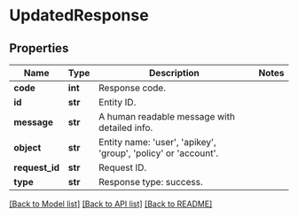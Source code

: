 # UpdatedResponse

## Properties
Name | Type | Description | Notes
------------ | ------------- | ------------- | -------------
**code** | **int** | Response code. | 
**id** | **str** | Entity ID. | 
**message** | **str** | A human readable message with detailed info. | 
**object** | **str** | Entity name: &#39;user&#39;, &#39;apikey&#39;, &#39;group&#39;, &#39;policy&#39; or &#39;account&#39;. | 
**request_id** | **str** | Request ID. | 
**type** | **str** | Response type: success. | 

[[Back to Model list]](../README.md#documentation-for-models) [[Back to API list]](../README.md#documentation-for-api-endpoints) [[Back to README]](../README.md)


